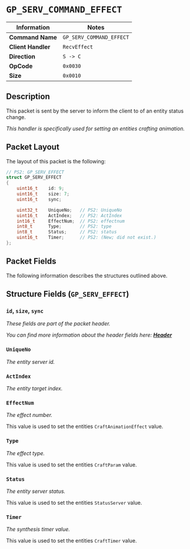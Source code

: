 # `GP_SERV_COMMAND_EFFECT`

| Information               | Notes |
|---                        |---    |
| **Command Name**          | `GP_SERV_COMMAND_EFFECT` |
| **Client Handler**        | `RecvEffect` |
| **Direction**             | `S -> C` |
| **OpCode**                | `0x0030` |
| **Size**                  | `0x0010` |

## Description

This packet is sent by the server to inform the client to of an entity status change.

_This handler is specifically used for setting an entities crafting animation._

## Packet Layout

The layout of this packet is the following:

```cpp
// PS2: GP_SERV_EFFECT
struct GP_SERV_EFFECT
{
    uint16_t    id: 9;
    uint16_t    size: 7;
    uint16_t    sync;

    uint32_t    UniqueNo;   // PS2: UniqueNo
    uint16_t    ActIndex;   // PS2: ActIndex
    int16_t     EffectNum;  // PS2: effectnum
    int8_t      Type;       // PS2: type
    int8_t      Status;     // PS2: status
    uint16_t    Timer;      // PS2: (New; did not exist.)
};
```

## Packet Fields

The following information describes the structures outlined above.

## Structure Fields (`GP_SERV_EFFECT`)

### `id`, `size`, `sync`

_These fields are part of the packet header._

_You can find more information about the header fields here: [**Header**](/world/HEADER.md)_

### `UniqueNo`

_The entity server id._

### `ActIndex`

_The entity target index._

### `EffectNum`

_The effect number._

This value is used to set the entities `CraftAnimationEffect` value.

### `Type`

_The effect type._

This value is used to set the entities `CraftParam` value.

### `Status`

_The entity server status._

This value is used to set the entities `StatusServer` value.

### `Timer`

_The synthesis timer value._

This value is used to set the entities `CraftTimer` value.

